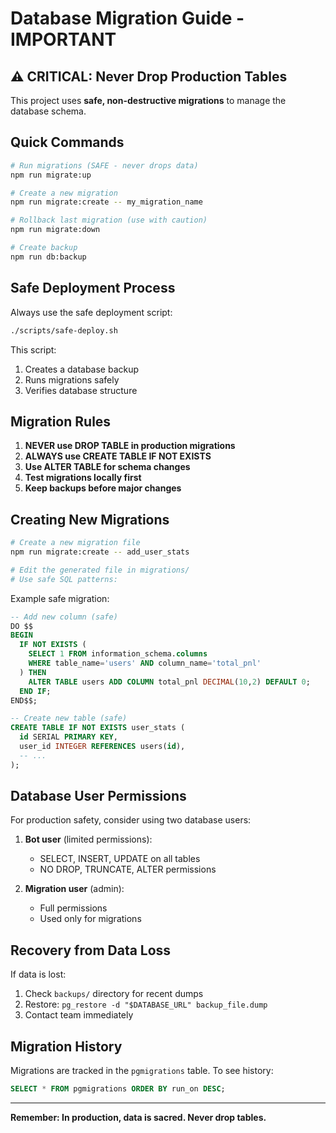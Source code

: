 # Database Migration Guide - IMPORTANT

## ⚠️ CRITICAL: Never Drop Production Tables

This project uses **safe, non-destructive migrations** to manage the database schema.

## Quick Commands

```bash
# Run migrations (SAFE - never drops data)
npm run migrate:up

# Create a new migration
npm run migrate:create -- my_migration_name

# Rollback last migration (use with caution)
npm run migrate:down

# Create backup
npm run db:backup
```

## Safe Deployment Process

Always use the safe deployment script:

```bash
./scripts/safe-deploy.sh
```

This script:
1. Creates a database backup
2. Runs migrations safely
3. Verifies database structure

## Migration Rules

1. **NEVER use DROP TABLE in production migrations**
2. **ALWAYS use CREATE TABLE IF NOT EXISTS**
3. **Use ALTER TABLE for schema changes**
4. **Test migrations locally first**
5. **Keep backups before major changes**

## Creating New Migrations

```bash
# Create a new migration file
npm run migrate:create -- add_user_stats

# Edit the generated file in migrations/
# Use safe SQL patterns:
```

Example safe migration:
```sql
-- Add new column (safe)
DO $$
BEGIN
  IF NOT EXISTS (
    SELECT 1 FROM information_schema.columns
    WHERE table_name='users' AND column_name='total_pnl'
  ) THEN
    ALTER TABLE users ADD COLUMN total_pnl DECIMAL(10,2) DEFAULT 0;
  END IF;
END$$;

-- Create new table (safe)
CREATE TABLE IF NOT EXISTS user_stats (
  id SERIAL PRIMARY KEY,
  user_id INTEGER REFERENCES users(id),
  -- ...
);
```

## Database User Permissions

For production safety, consider using two database users:

1. **Bot user** (limited permissions):
   - SELECT, INSERT, UPDATE on all tables
   - NO DROP, TRUNCATE, ALTER permissions

2. **Migration user** (admin):
   - Full permissions
   - Used only for migrations

## Recovery from Data Loss

If data is lost:
1. Check `backups/` directory for recent dumps
2. Restore: `pg_restore -d "$DATABASE_URL" backup_file.dump`
3. Contact team immediately

## Migration History

Migrations are tracked in the `pgmigrations` table. To see history:

```sql
SELECT * FROM pgmigrations ORDER BY run_on DESC;
```

---

**Remember: In production, data is sacred. Never drop tables.**